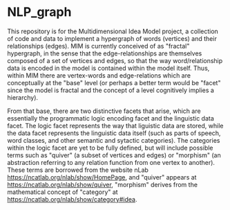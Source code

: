 # NLP_graph

This repository is for the Multidimensional Idea Model project, a collection of code and data to implement a hypergraph
of words (vertices) and their relationships (edges). MIM is currently conceived of as "fractal" hypergraph, in the sense 
that the edge-relationships are themselves composed of a set of vertices and edges, so that the way word/relationship data
is encoded in the model is contained within the model itself. Thus, within MIM there are vertex-words and edge-relations
which are conceptually at the "base" level (or perhaps a better term would be "facet" since the model is fractal and the concept
of a level cognitively implies a hierarchy).

From that base, there are two distinctive facets that arise, which are essentially the programmatic logic encoding facet 
and the linguistic data facet. The logic facet represents the way that liguistic data are stored, while the data facet represents
the linguistic data itself (such as parts of speech, word classes, and other semantic and sytactic categories). The categories
within the logic facet are yet to be fully defined, but will include possible terms such as "quiver" (a subset of vertices
and edges) or "morphism" (an abstraction referring to any relation function from one vertex to another). These terms are borrowed
from the website nLab <https://ncatlab.org/nlab/show/HomePage>, and "quiver" appears at <https://ncatlab.org/nlab/show/quiver>,
"morphism" derives from the mathematical concept of "category" at <https://ncatlab.org/nlab/show/category#idea>.
